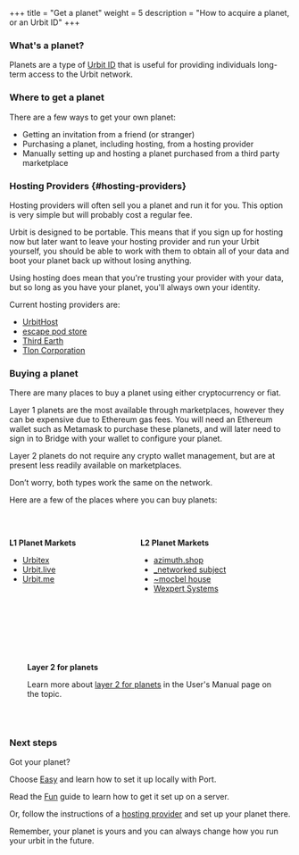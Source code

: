 +++
title = "Get a planet"
weight = 5
description = "How to acquire a planet, or an Urbit ID"
+++

### What's a planet?

Planets are a type of [Urbit ID](/understanding-urbit/urbit-id) that is useful for providing individuals long-term access to the Urbit network.

### Where to get a planet

There are a few ways to get your own planet:

- Getting an invitation from a friend (or stranger)
- Purchasing a planet, including hosting, from a hosting provider
- Manually setting up and hosting a planet purchased from a third party marketplace

### Hosting Providers {#hosting-providers}

Hosting providers will often sell you a planet and run it for you. This option is very simple but will probably cost a regular fee.

Urbit is designed to be portable. This means that if you sign up for hosting now but later want to leave your hosting provider and run your Urbit yourself, you should be able to work with them to obtain all of your data and boot your planet back up without losing anything.

Using hosting does mean that you're trusting your provider with your data, but so long as you have your planet, you'll always own your identity.

Current hosting providers are:

- [UrbitHost](https://urbithost.com)
- [escape pod store](https://www.escapepod.store/)
- [Third Earth](https://third.earth/)
- [Tlon Corporation](https://tlon.io)

### Buying a planet

There are many places to buy a planet using either cryptocurrency or fiat.

Layer 1 planets are the most available through marketplaces, however they can be expensive due to Ethereum gas fees. You will need an Ethereum wallet such as Metamask to purchase these planets, and will later need to sign in to Bridge with your wallet to configure your planet.

Layer 2 planets do not require any crypto wallet management, but are at present less readily available on marketplaces.

Don’t worry, both types work the same on the network.

Here are a few of the places where you can buy planets:

<div style="display: flex;padding-top: 2rem;">

<div class="column">

**L1 Planet Markets**

- [Urbitex](https://urbitex.io)
- [Urbit.live](https://urbit.live)
- [Urbit.me](https://urbit.me)

</div>

<div class="column">

**L2 Planet Markets**

- [azimuth.shop](https://azimuth.shop)
- [\_networked subject](https://subject.network)
- [~mocbel house](https://mocbel.house)
- [Wexpert Systems](https://wexpert.systems)

</div>
</div>

<div class="rounded-xl bg-wall-100" style="padding: 2rem; margin-top: 4rem;">

**Layer 2 for planets**

Learn more about [layer 2 for planets](/using/id/layer-2-for-planets) in the User's Manual page on the topic.

</div>

### Next steps

Got your planet?

Choose [Easy](/getting-started/easy) and learn how to set it up locally with Port.

Read the [Fun](/getting-started/fun) guide to learn how to get it set up on a server.

Or, follow the instructions of a [hosting provider](/getting-started/hosted) and set up your planet there.

Remember, your planet is yours and you can always change how you run your urbit in the future.

<style>
    .column {
        flex-basis: 50%;
    }
</style>
